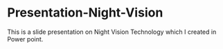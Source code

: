 # Presentation-Night-Vision
This is a slide presentation on Night Vision Technology which I created in Power point.
